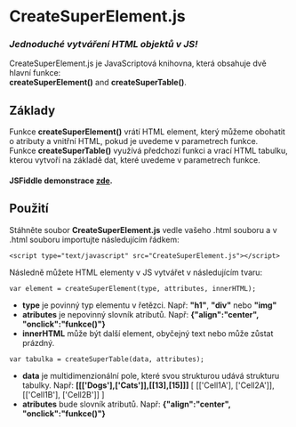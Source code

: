 # CreateSuperElement.js
### *Jednoduché vytváření HTML objektů v JS!*

CreateSuperElement.js je JavaScriptová knihovna, která obsahuje dvě hlavní funkce:  
**createSuperElement()** and **createSuperTable()**.

## Základy

Funkce **createSuperElement()** vrátí HTML element, který můžeme obohatit o atributy a vnitřní HTML, pokud je uvedeme v parametrech funkce.  
Funkce **createSuperTable()** využívá předchozí funkci a vrací HTML tabulku, kterou vytvoří na základě dat, které uvedeme v parametrech funkce.

#### JSFiddle demonstrace [zde](https://jsfiddle.net/BlueManCZ/10waoshv/).

## Použití

Stáhněte soubor **CreateSuperElement.js** vedle vašeho .html souboru a v .html souboru importujte následujícím řádkem:
```
<script type="text/javascript" src="CreateSuperElement.js"></script>
```
Následně můžete HTML elementy v JS vytvářet v následujícím tvaru:
```
var element = createSuperElement(type, attributes, innerHTML);
```
- **type** je povinný typ elementu v řetězci. Např: **"h1"**, **"div"** nebo **"img"**
- **atributes** je nepovinný slovník atributů. Např: **{"align":"center", "onclick":"funkce()"}**
- **innerHTML** může být další element, obyčejný text nebo může zůstat prázdný.


```
var tabulka = createSuperTable(data, attributes);
```
- **data** je multidimenzionální pole, které svou strukturou udává strukturu tabulky. Např: **[[['Dogs'],['Cats']],[[13],[15]]]**
[
[['Cell1A'], ['Cell2A']],
[['Cell1B'], ['Cell2B']]
]
- **atributes** bude slovník atributů. Např: **{"align":"center", "onclick":"funkce()"}**
